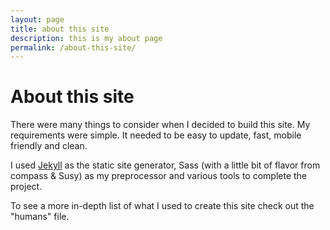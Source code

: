 ```yaml
---
layout: page
title: about this site
description: this is my about page
permalink: /about-this-site/
---
```


<h1>About <span>this site</span></h1>
There were many things to consider when I decided to build this site. My requirements were simple. It needed to be easy to update, fast, mobile friendly and clean.

I used <a href="http://jekyllrb.com" target="_blank">Jekyll</a> as the static site generator, Sass (with a little bit of flavor from compass &#38; Susy) as my preprocessor and various tools to complete the project.

To see a more in-depth list of what I used to create this site check out the "humans" file.